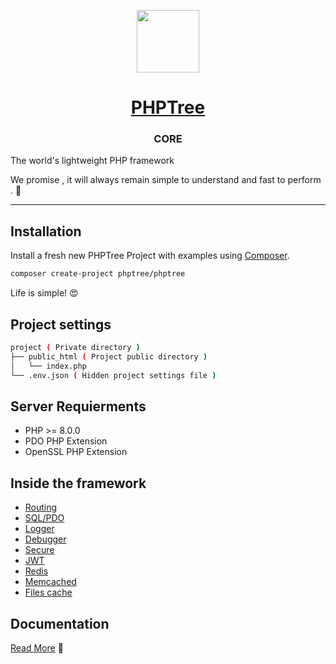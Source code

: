 <p align="center">
<img  src="https://www.phptree.org/assets/img/apple-touch-icon.png"  width="100">

<h1 align=center><a href="https://www.phptree.org">PHPTree</a></h1>
<h3 align=center>CORE</h3>

The world's lightweight PHP framework

</p>

We promise , it will always remain simple to understand and fast to perform . 🫡 

-----

## Installation

Install a fresh new PHPTree Project with examples using <a href="https://getcomposer.org/" target="_blank">Composer</a>. 

```sh 
composer create-project phptree/phptree
```

Life is simple! 😍

## Project settings

```sh
project ( Private directory )
├── public_html ( Project public directory )
│   └── index.php 
└── .env.json ( Hidden project settings file ) 
```
## Server Requierments

 * PHP >= 8.0.0
 * PDO PHP Extension
 * OpenSSL PHP Extension

## Inside the framework

 * <a href="https://www.phptree.org#route_basics">Routing</a>
 * <a href="https://www.phptree.org#mysql_pdo">SQL/PDO</a>
 * <a href="https://www.phptree.org#env_logs">Logger</a>
 * <a href="https://www.phptree.org#debugger">Debugger</a>
 * <a href="https://www.phptree.org#secure_request">Secure</a>
 * <a href="https://www.phptree.org#secure_jwt">JWT</a>
 * <a href="https://www.phptree.org#caching_redis">Redis</a>
 * <a href="https://www.phptree.org#caching_memcached">Memcached</a>
 * <a href="https://www.phptree.org#caching_file">Files cache</a>
 

## Documentation

<a href="https://www.phptree.org">Read More</a> 📖
